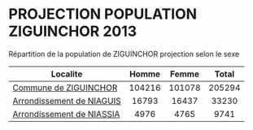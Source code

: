 # PROJECTION POPULATION ZIGUINCHOR 2013
	
Répartition de la population de ZIGUINCHOR projection selon le sexe
	
| Localite  | Homme | Femme | Total |
| --------- |:-----:|:-----:|:-----:|
| [Commune de ZIGUINCHOR](ZIGUINCHOR) | 104216 | 101078 | 205294 |
| [Arrondissement de NIAGUIS](NIAGUIS) | 16793 | 16437 | 33230 |
| [Arrondissement de NIASSIA](NIASSIA) | 4976 | 4765 | 9741 |
